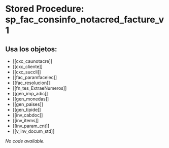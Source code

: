 # Stored Procedure: sp_fac_consinfo_notacred_facture_v1

## Usa los objetos:
- [[cxc_caunotacre]]
- [[cxc_cliente]]
- [[cxc_succli]]
- [[fac_paramfacelec]]
- [[fac_resolucion]]
- [[fn_tes_ExtraeNumeros]]
- [[gen_imp_adic]]
- [[gen_monedas]]
- [[gen_paises]]
- [[gen_tipide]]
- [[inv_cabdoc]]
- [[inv_items]]
- [[inv_param_cnt]]
- [[v_inv_docum_std]]

*No code available.*
